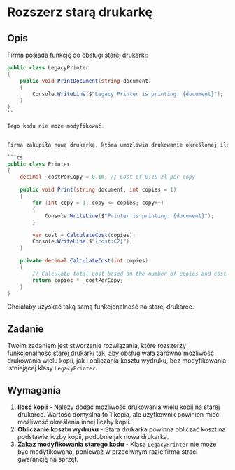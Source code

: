 # Rozszerz starą drukarkę

## Opis
Firma posiada funkcję do obsługi starej drukarki:

```cs
public class LegacyPrinter
{
    public void PrintDocument(string document)
    {
        Console.WriteLine($"Legacy Printer is printing: {document}");
    }
}
``

Tego kodu nie może modyfikować.


Firma zakupiła nową drukarkę, która umożliwia drukowanie określonej ilości kopii oraz obliczanie kosztu wydruku:

```cs
public class Printer
{
    decimal _costPerCopy = 0.1m; // Cost of 0.10 zł per copy

    public void Print(string document, int copies = 1)
    {
        for (int copy = 1; copy <= copies; copy++)
        {
            Console.WriteLine($"Printer is printing: {document}");
        }

        var cost = CalculateCost(copies);
        Console.WriteLine($"{cost:C2}");
    }

    private decimal CalculateCost(int copies)
    {
        // Calculate total cost based on the number of copies and cost per copy
        return copies * _costPerCopy;
    }
}
```

Chciałaby uzyskać taką samą funkcjonalność na starej drukarce.



## Zadanie

Twoim zadaniem jest stworzenie rozwiązania, które rozszerzy funkcjonalność starej drukarki tak, aby obsługiwała zarówno możliwość drukowania wielu kopii, jak i obliczania kosztu wydruku, bez modyfikowania istniejącej klasy `LegacyPrinter`.


## Wymagania
1. **Ilość kopii** - Należy dodać możliwość drukowania wielu kopii na starej drukarce. Wartość domyślna to 1 kopia, ale użytkownik powinien mieć możliwość określenia innej liczby kopii.
2. **Obliczanie kosztu wydruku** - Stara drukarka powinna obliczać koszt na podstawie liczby kopii, podobnie jak nowa drukarka.
3. **Zakaz modyfikowania starego kodu** - Klasa `LegacyPrinter` nie może być modyfikowana, ponieważ w przeciwnym razie firma straci gwarancję na sprzęt.